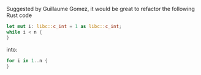 Suggested by Guillaume Gomez, it would be great to refactor the following Rust code 
```rust
let mut i: libc::c_int = 1 as libc::c_int;
while i < n {
}
```
into:
```rust
for i in 1..n {
}
```
